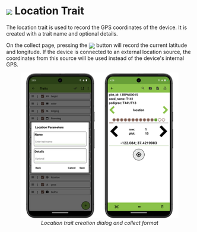 <img ref="location" style="vertical-align: middle;" src="_static/icons/formats/crosshairs-gps.png" width="40px"> Location Trait
===================================================================================

The location trait is used to record the GPS coordinates of the device.
It is created with a trait name and optional details.

On the collect page, pressing the
<img ref="location" style="vertical-align: middle;" src="_static/icons/formats/crosshairs-gps.png" width="20px">
button will record the current latitude and longitude. If the device is
connected to an external location source, the coordinates from this
source will be used instead of the device's internal GPS.

<figure align="center" class="image">
  <img src="_static/images/traits/formats/location_format_joined.png" width="700px"> 
  <figcaption><i>Location trait creation dialog and collect format</i></figcaption> 
</figure>
